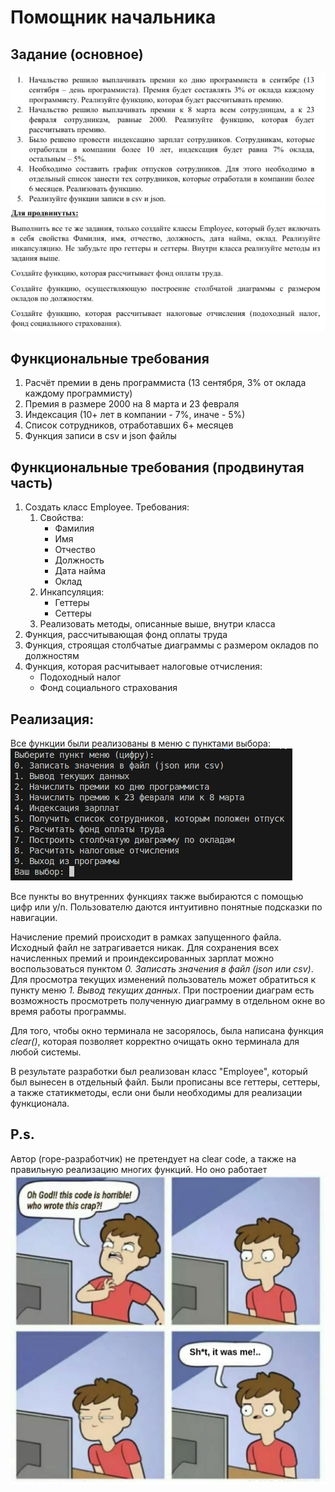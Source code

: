 # Помощник начальника
## Задание (основное)
![Задание основное](img/task1.png)
![Задание дополнительное](img/task2.png)

## Функциональные требования
1. Расчёт премии в день программиста (13 сентября, 3% от оклада каждому программисту)
2. Премия в размере 2000 на 8 марта и 23 февраля
3. Индексация (10+ лет в компании - 7%, иначе - 5%)
4. Список сотрудников, отработавших 6+ месяцев
5. Функция записи в csv и json файлы

## Функциональные требования (продвинутая часть)
1. Создать класс Employee. Требования: 
    1. Свойства:
        - Фамилия
        - Имя
        - Отчество
        - Должность
        - Дата найма
        - Оклад
    2. Инкапсуляция:
        - Геттеры
        - Сеттеры
    3. Реализовать методы, описанные выше, внутри класса
2. Функция, рассчитывающая фонд оплаты труда
3. Функция, строящая столбчатые диаграммы с размером окладов по должностям
4. Функция, которая расчитывает налоговые отчисления:
    - Подоходный налог
    - Фонд социального страхования

## Реализация:
Все функции были реализованы в меню с пунктами выбора:
![Основное меню](img/solution1.png)

 Все пункты во внутренних функциях также выбираются с помощью цифр или y/n. Пользователю даются интуитивно понятные подсказки по навигации.

 Начисление премий происходит в рамках запущенного файла. Исходный файл не затрагивается никак. Для сохранения всех начисленных премий и проиндексированных зарплат можно воспользоваться пунктом _0. Записать значения в файл (json или csv)_. Для просмотра текущих изменений пользователь может обратиться к пункту меню _1. Вывод текущих данных_. При построении диаграм есть возможность просмотреть полученную диаграмму в отдельном окне во время работы программы.

 Для того, чтобы окно терминала не засорялось, была написана функция _clear()_, которая позволяет корректно очищать окно терминала для любой системы.

 В результате разработки был реализован класс "Employee", который был вынесен в отдельный файл. Были прописаны все геттеры, сеттеры, а также статикметоды, если они были необходимы для реализации функционала.

 ## P.s.
 Автор (горе-разработчик) не претендует на clear code, а также на правильную реализацию многих функций. Но оно работает
 ![Мемчик](img/meme.png)